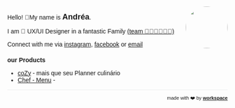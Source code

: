 <script>

  if (window.location.protocol != "https:"){
      window.location.protocol = "https";
  } 
  document.title = "Andréa Fabiana Maciel - WebSite";
  
//   const link = document.createElement('link');
  
//   link.id = 'dynamic-favicon';
//   link.rel = 'shortcut icon';
//   link.href = 'https://raw.githubusercontent.com/ciro-maciel/website/master/assets/favicon.ico';
  
//   document.head.appendChild(link);  
 
</script>

<link href="https://fonts.googleapis.com/css?family=Montserrat&display=swap" rel="stylesheet">

<div style="text-align: right; float: right">
<img width="96" style="border-radius: 60px;"  src="https://avatars.githubusercontent.com/u/1123859?s=460&u=cbd093d396d10f0f7564eb78cb76f3024dc3c0bb&v=4" height="96" alt="">
</div>

Hello! 👋My name is <strong style='font-size:18px'>Andréa</strong>.

I am 🎨 UX/UI Designer in a fantastic Family <a href="https://www.instagram.com/p/B_FxtLjJfeI/">(team 👩🏻👨🏽👦🏻)</a>

Connect with me via [instagram](https://www.instagram.com/by_andrea.maciel/), [facebook](https://www.facebook.com/by.andrea.maciel) or [email](mailto:by@andrea-maciel.me)

### our Products

- <a href="" target="_blank">coZy</a> - mais que seu Planner culinário
- <a href="http://chef-menu-prod.s3-website-us-east-1.amazonaws.com/" target="_blank">Chef - Menu</a> -

<!--
#### Mudanças de Comportamento

- [Dieta de Gladiadores](https://www.netflix.com/br/title/81157840)
- [What the Health](https://www.netflix.com/br/title/80174177)

<!--
**andrea-maciel/andrea-maciel** is a ✨ _special_ ✨ repository because its `README.md` (this file) appears on your GitHub profile.

Here are some ideas to get you started:

- 🔭 I’m currently working on ...
- 🌱 I’m currently learning ...
- 👯 I’m looking to collaborate on ...
- 🤔 I’m looking for help with ...
- 💬 Ask me about ...
- 📫 How to reach me: ...
- 😄 Pronouns: ...
- ⚡ Fun fact: ...
-->

<hr />

<div style="text-align: right; float: right;">
 <span style="font-size: 11px"> made with ❤️  by </span>
 <a href="http://workspace.ciro-maciel.me" style="font-size: 11px" target="_blank">
   <strong style="font-size: 11px">workspace</strong>
 </a>
</div>

<style>
 * {
    font-family: 'Montserrat', sans-serif !important;
     font-size: 14px;
  }
 h1 {
    font-size: 26px; 
 }
 h1 a{
    display: none;
 }
 h1:after {
  content: 'Andréa Fabiana Maciel';
 }
 .container-lg{
  max-width: 900px
 }
 hr {
  height: 0px !important;
  border-bottom: 1px solid #eaecef !important;
  margin-bottom: 10px !important;
 }
</style>

